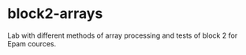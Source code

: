 # block2-arrays
Lab with different methods of array processing and tests of block 2 for Epam cources.
